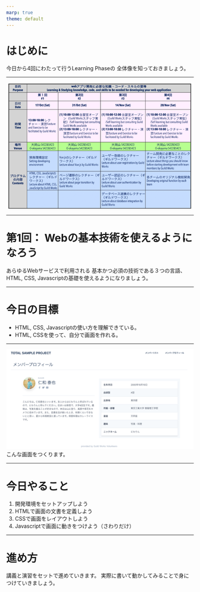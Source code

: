 ```yaml
---
marp: true
theme: default
---
```

<!-- page_number: true -->
<!-- paginate: true -->

# はじめに

今日から4回にわたって行うLearning Phaseの
全体像を知っておきましょう。

---

![](images/schedule.png)

---

# 第1回： Webの基本技術を使えるようになろう

あらゆるWebサービスで利用される
基本かつ必須の技術である３つの言語、
HTML, CSS, Javascriptの基礎を使えるようになりましょう。

---

# 今日の目標
- HTML, CSS, Javascriptの使い方を理解できている。
- HTML, CSSを使って、自分で画面を作れる。

---

![](images/profile_sample.png)
こんな画面をつくります。

---

# 今日やること

1. 開発環境をセットアップしよう
2. HTMLで画面の文書を定義しよう
3. CSSで画面をレイアウトしよう
4. Javascriptで画面に動きをつけよう（さわりだけ）

---

# 進め方

講義と演習をセットで進めていきます。
実際に書いて動かしてみることで身につけていきましょう。

